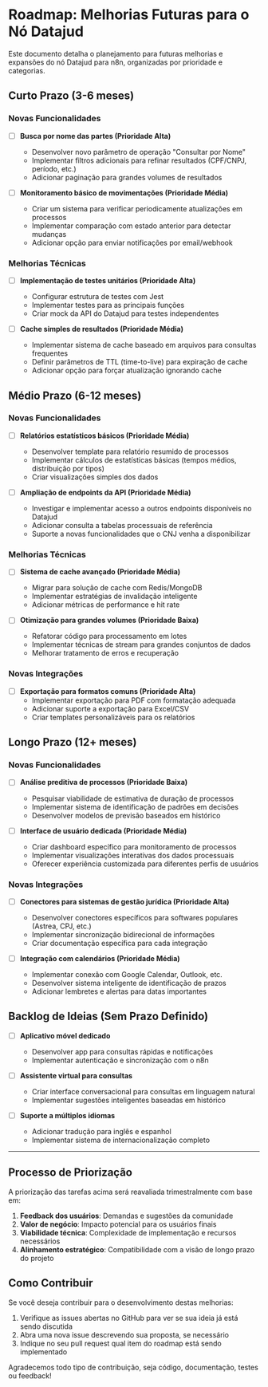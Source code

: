 # Roadmap: Melhorias Futuras para o Nó Datajud

Este documento detalha o planejamento para futuras melhorias e expansões do nó Datajud para n8n, organizadas por prioridade e categorias.

## Curto Prazo (3-6 meses)

### Novas Funcionalidades
- [ ] **Busca por nome das partes (Prioridade Alta)**
  - Desenvolver novo parâmetro de operação "Consultar por Nome"
  - Implementar filtros adicionais para refinar resultados (CPF/CNPJ, período, etc.)
  - Adicionar paginação para grandes volumes de resultados

- [ ] **Monitoramento básico de movimentações (Prioridade Média)**
  - Criar um sistema para verificar periodicamente atualizações em processos
  - Implementar comparação com estado anterior para detectar mudanças
  - Adicionar opção para enviar notificações por email/webhook

### Melhorias Técnicas
- [ ] **Implementação de testes unitários (Prioridade Alta)**
  - Configurar estrutura de testes com Jest
  - Implementar testes para as principais funções
  - Criar mock da API do Datajud para testes independentes

- [ ] **Cache simples de resultados (Prioridade Média)**
  - Implementar sistema de cache baseado em arquivos para consultas frequentes
  - Definir parâmetros de TTL (time-to-live) para expiração de cache
  - Adicionar opção para forçar atualização ignorando cache

## Médio Prazo (6-12 meses)

### Novas Funcionalidades
- [ ] **Relatórios estatísticos básicos (Prioridade Média)**
  - Desenvolver template para relatório resumido de processos
  - Implementar cálculos de estatísticas básicas (tempos médios, distribuição por tipos)
  - Criar visualizações simples dos dados

- [ ] **Ampliação de endpoints da API (Prioridade Média)**
  - Investigar e implementar acesso a outros endpoints disponíveis no Datajud
  - Adicionar consulta a tabelas processuais de referência
  - Suporte a novas funcionalidades que o CNJ venha a disponibilizar

### Melhorias Técnicas
- [ ] **Sistema de cache avançado (Prioridade Média)**
  - Migrar para solução de cache com Redis/MongoDB
  - Implementar estratégias de invalidação inteligente
  - Adicionar métricas de performance e hit rate

- [ ] **Otimização para grandes volumes (Prioridade Baixa)**
  - Refatorar código para processamento em lotes
  - Implementar técnicas de stream para grandes conjuntos de dados
  - Melhorar tratamento de erros e recuperação

### Novas Integrações
- [ ] **Exportação para formatos comuns (Prioridade Alta)**
  - Implementar exportação para PDF com formatação adequada
  - Adicionar suporte a exportação para Excel/CSV
  - Criar templates personalizáveis para os relatórios

## Longo Prazo (12+ meses)

### Novas Funcionalidades
- [ ] **Análise preditiva de processos (Prioridade Baixa)**
  - Pesquisar viabilidade de estimativa de duração de processos
  - Implementar sistema de identificação de padrões em decisões
  - Desenvolver modelos de previsão baseados em histórico

- [ ] **Interface de usuário dedicada (Prioridade Média)**
  - Criar dashboard específico para monitoramento de processos
  - Implementar visualizações interativas dos dados processuais
  - Oferecer experiência customizada para diferentes perfis de usuários

### Novas Integrações
- [ ] **Conectores para sistemas de gestão jurídica (Prioridade Alta)**
  - Desenvolver conectores específicos para softwares populares (Astrea, CPJ, etc.)
  - Implementar sincronização bidirecional de informações
  - Criar documentação específica para cada integração

- [ ] **Integração com calendários (Prioridade Média)**
  - Implementar conexão com Google Calendar, Outlook, etc.
  - Desenvolver sistema inteligente de identificação de prazos
  - Adicionar lembretes e alertas para datas importantes

## Backlog de Ideias (Sem Prazo Definido)

- [ ] **Aplicativo móvel dedicado**
  - Desenvolver app para consultas rápidas e notificações
  - Implementar autenticação e sincronização com o n8n

- [ ] **Assistente virtual para consultas**
  - Criar interface conversacional para consultas em linguagem natural
  - Implementar sugestões inteligentes baseadas em histórico

- [ ] **Suporte a múltiplos idiomas**
  - Adicionar tradução para inglês e espanhol
  - Implementar sistema de internacionalização completo

---

## Processo de Priorização

A priorização das tarefas acima será reavaliada trimestralmente com base em:

1. **Feedback dos usuários**: Demandas e sugestões da comunidade
2. **Valor de negócio**: Impacto potencial para os usuários finais
3. **Viabilidade técnica**: Complexidade de implementação e recursos necessários
4. **Alinhamento estratégico**: Compatibilidade com a visão de longo prazo do projeto

## Como Contribuir

Se você deseja contribuir para o desenvolvimento destas melhorias:

1. Verifique as issues abertas no GitHub para ver se sua ideia já está sendo discutida
2. Abra uma nova issue descrevendo sua proposta, se necessário
3. Indique no seu pull request qual item do roadmap está sendo implementado

Agradecemos todo tipo de contribuição, seja código, documentação, testes ou feedback! 